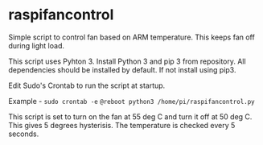 # raspifancontrol
Simple script to control fan based on ARM temperature. This keeps fan off during light load.

This script uses Pyhton 3. Install Python 3 and pip 3 from repository.
All dependencies should be installed by default. If not install using pip3.

Edit Sudo's Crontab to run the script at startup.

Example - 
`sudo crontab -e`
`@reboot python3 /home/pi/raspifancontrol.py`

This script is set to turn on the fan at 55 deg C and turn it off at 50 deg C.
This gives 5 degrees hysterisis. The temperature is checked every 5 seconds.
